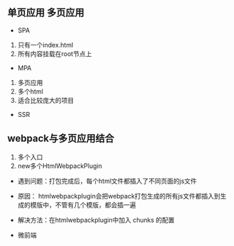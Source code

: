 ## 单页应用 多页应用
- SPA
 1. 只有一个index.html
 2. 所有内容挂载在root节点上
- MPA
 1. 多页应用
 2. 多个html
 3. 适合比较庞大的项目
- SSR

## webpack与多页应用结合
 1. 多个入口
 2. new多个HtmlWebpackPlugin

 - 遇到问题：打包完成后，每个html文件都插入了不同页面的js文件
  - 原因： htmlwebpackplugin会把webpack打包生成的所有js文件都插入到生成的模版中，不管有几个模版，都会插一遍
  - 解决方法：在htmlwebpackplugin中加入 chunks 的配置

 - 微前端